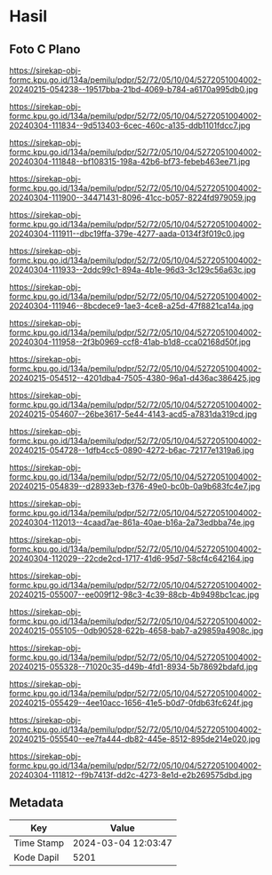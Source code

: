 # Hasil

## Foto C Plano

https://sirekap-obj-formc.kpu.go.id/134a/pemilu/pdpr/52/72/05/10/04/5272051004002-20240215-054238--19517bba-21bd-4069-b784-a6170a995db0.jpg

https://sirekap-obj-formc.kpu.go.id/134a/pemilu/pdpr/52/72/05/10/04/5272051004002-20240304-111834--9d513403-6cec-460c-a135-ddb1101fdcc7.jpg

https://sirekap-obj-formc.kpu.go.id/134a/pemilu/pdpr/52/72/05/10/04/5272051004002-20240304-111848--bf108315-198a-42b6-bf73-febeb463ee71.jpg

https://sirekap-obj-formc.kpu.go.id/134a/pemilu/pdpr/52/72/05/10/04/5272051004002-20240304-111900--34471431-8096-41cc-b057-8224fd979059.jpg

https://sirekap-obj-formc.kpu.go.id/134a/pemilu/pdpr/52/72/05/10/04/5272051004002-20240304-111911--dbc19ffa-379e-4277-aada-0134f3f019c0.jpg

https://sirekap-obj-formc.kpu.go.id/134a/pemilu/pdpr/52/72/05/10/04/5272051004002-20240304-111933--2ddc99c1-894a-4b1e-96d3-3c129c56a63c.jpg

https://sirekap-obj-formc.kpu.go.id/134a/pemilu/pdpr/52/72/05/10/04/5272051004002-20240304-111946--8bcdece9-1ae3-4ce8-a25d-47f8821ca14a.jpg

https://sirekap-obj-formc.kpu.go.id/134a/pemilu/pdpr/52/72/05/10/04/5272051004002-20240304-111958--2f3b0969-ccf8-41ab-b1d8-cca02168d50f.jpg

https://sirekap-obj-formc.kpu.go.id/134a/pemilu/pdpr/52/72/05/10/04/5272051004002-20240215-054512--4201dba4-7505-4380-96a1-d436ac386425.jpg

https://sirekap-obj-formc.kpu.go.id/134a/pemilu/pdpr/52/72/05/10/04/5272051004002-20240215-054607--26be3617-5e44-4143-acd5-a7831da319cd.jpg

https://sirekap-obj-formc.kpu.go.id/134a/pemilu/pdpr/52/72/05/10/04/5272051004002-20240215-054728--1dfb4cc5-0890-4272-b6ac-72177e1319a6.jpg

https://sirekap-obj-formc.kpu.go.id/134a/pemilu/pdpr/52/72/05/10/04/5272051004002-20240215-054839--d28933eb-f376-49e0-bc0b-0a9b683fc4e7.jpg

https://sirekap-obj-formc.kpu.go.id/134a/pemilu/pdpr/52/72/05/10/04/5272051004002-20240304-112013--4caad7ae-861a-40ae-b16a-2a73edbba74e.jpg

https://sirekap-obj-formc.kpu.go.id/134a/pemilu/pdpr/52/72/05/10/04/5272051004002-20240304-112029--22cde2cd-1717-41d6-95d7-58cf4c642164.jpg

https://sirekap-obj-formc.kpu.go.id/134a/pemilu/pdpr/52/72/05/10/04/5272051004002-20240215-055007--ee009f12-98c3-4c39-88cb-4b9498bc1cac.jpg

https://sirekap-obj-formc.kpu.go.id/134a/pemilu/pdpr/52/72/05/10/04/5272051004002-20240215-055105--0db90528-622b-4658-bab7-a29859a4908c.jpg

https://sirekap-obj-formc.kpu.go.id/134a/pemilu/pdpr/52/72/05/10/04/5272051004002-20240215-055328--71020c35-d49b-4fd1-8934-5b78692bdafd.jpg

https://sirekap-obj-formc.kpu.go.id/134a/pemilu/pdpr/52/72/05/10/04/5272051004002-20240215-055429--4ee10acc-1656-41e5-b0d7-0fdb63fc624f.jpg

https://sirekap-obj-formc.kpu.go.id/134a/pemilu/pdpr/52/72/05/10/04/5272051004002-20240215-055540--ee7fa444-db82-445e-8512-895de214e020.jpg

https://sirekap-obj-formc.kpu.go.id/134a/pemilu/pdpr/52/72/05/10/04/5272051004002-20240304-111812--f9b7413f-dd2c-4273-8e1d-e2b269575dbd.jpg


## Metadata

| Key        | Value               |
| ---------- | ------------------- |
| Time Stamp | 2024-03-04 12:03:47 |
| Kode Dapil | 5201                |



